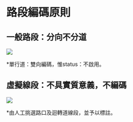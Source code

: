 # 路段編碼原則

## 一般路段：分向不分道

  ![](test/Code/Pic/002-1.jpg)
  
  \*單行道：雙向編碼，惟status：不啟用。

## 虛擬線段：不具實質意義，不編碼

  ![](test/Code/Pic/002-2.jpg)

  \*由人工挑選路口及迴轉道線段，並予以標註。
  
